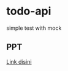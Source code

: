 # todo-api
simple test with mock

## PPT 
<a href = "https://docs.google.com/presentation/d/1yowB027Smd1aY9N8HSPsTveGSqS8Sj1ulq5-Hv2kurw/edit?usp=sharing">Link disini</a>
